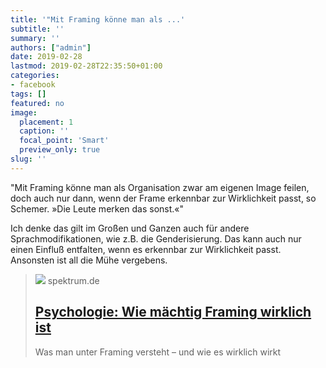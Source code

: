 ```yaml
---
title: '"Mit Framing könne man als ...'
subtitle: ''
summary: ''
authors: ["admin"]
date: 2019-02-28
lastmod: 2019-02-28T22:35:50+01:00
categories:
- facebook
tags: []
featured: no
image:
  placement: 1
  caption: ''
  focal_point: 'Smart'
  preview_only: true
slug: ''
---
```

"Mit Framing könne man als Organisation zwar am eigenen Image feilen, doch auch nur dann, wenn der Frame erkennbar zur Wirklichkeit passt, so Schemer. »Die Leute merken das sonst.«"

Ich denke das gilt im Großen und Ganzen auch für andere Sprachmodifikationen, wie z.B. die Genderisierung. Das kann auch nur einen Einfluß entfalten, wenn es erkennbar zur Wirklichkeit passt. Ansonsten ist all die Mühe vergebens.
> [![](https://static.spektrum.de/fm/912/f1920x1080/iStock-162895537.jpg)](https://www.spektrum.de/news/wie-maechtig-framing-wirklich-ist/1627094)
> spektrum.de
> ## [Psychologie: Wie mächtig Framing wirklich ist](https://www.spektrum.de/news/wie-maechtig-framing-wirklich-ist/1627094)
>
>Was man unter Framing versteht – und wie es wirklich wirkt


